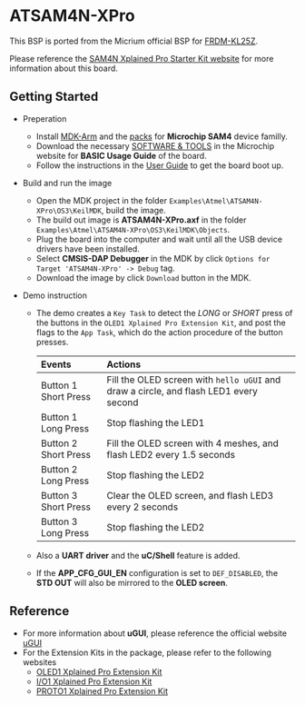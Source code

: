 ATSAM4N-XPro
============

This BSP is ported from the Micrium official BSP for [FRDM-KL25Z](https://www.micrium.com/download/micrium_frdm-kl25z/).

Please reference the [SAM4N Xplained Pro Starter Kit website](http://www.microchip.com/DevelopmentTools/ProductDetails/ATSAM4N-XSTK) for more information about this board.


Getting Started
---------------

* Preperation

  - Install [MDK-Arm](https://www.keil.com/download/product/) and the [packs](https://www.keil.com/dd2/Pack/) for **Microchip SAM4** device familly.
  - Download the necessary [SOFTWARE & TOOLS](http://www.microchip.com/developmenttools/ProductDetails/PartNo/ATSAM4N-XPRO) in the Microchip website for **BASIC Usage Guide** of the board.
  - Follow the instructions in the [User Guide](http://ww1.microchip.com/downloads/en/DeviceDoc/Atmel-42104-SAM4N-Xplained-Pro_User-Guide.pdf) to get the board boot up.

* Build and run the image

  - Open the MDK project in the folder `Examples\Atmel\ATSAM4N-XPro\OS3\KeilMDK`, build the image.
  - The build out image is **ATSAM4N-XPro.axf** in the folder `Examples\Atmel\ATSAM4N-XPro\OS3\KeilMDK\Objects`.
  - Plug the board into the computer and wait until all the USB device drivers have been installed.
  - Select **CMSIS-DAP Debugger** in the MDK by click `Options for Target 'ATSAM4N-XPro' -> Debug` tag.
  - Download the image by click `Download` button in the MDK.

* Demo instruction

  - The demo creates a `Key Task` to detect the *LONG* or *SHORT* press of the buttons in the `OLED1 Xplained Pro Extension Kit`, and post the flags to the `App Task`, which do the action procedure of the button presses.

    | Events    | Actions   |
    | :--       | :--       |
    | Button 1 Short Press  | Fill the OLED screen with `hello uGUI` and draw a circle, and flash LED1 every second |
    | Button 1 Long Press   | Stop flashing the LED1                                                                |
    | Button 2 Short Press  | Fill the OLED screen with 4 meshes, and flash LED2 every 1.5 seconds                  |
    | Button 2 Long Press   | Stop flashing the LED2                                                                |
    | Button 3 Short Press  | Clear the OLED screen, and flash LED3 every 2 seconds                                 |
    | Button 3 Long Press   | Stop flashing the LED2                                                                |

  - Also a **UART driver** and the **uC/Shell** feature is added.
  - If the **APP_CFG_GUI_EN** configuration is set to `DEF_DISABLED`, the **STD OUT** will also be mirrored to the **OLED screen**.

Reference
---------

- For more information about **uGUI**, please reference the official website [uGUI](http://embeddedlightning.com/ugui/)
- For the Extension Kits in the package, please refer to the following websites
  - [OLED1 Xplained Pro Extension Kit](http://www.microchip.com/developmenttools/ProductDetails/ATOLED1-XPRO)
  - [I/O1 Xplained Pro Extension Kit](http://www.microchip.com/developmenttools/ProductDetails/ATIO1-XPRO)
  - [PROTO1 Xplained Pro Extension Kit](http://www.microchip.com/developmenttools/ProductDetails/ATPROTO1-XPRO)